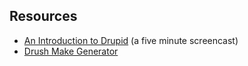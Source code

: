## <i class="icon-external-link icon-large"></i> Resources

- [An Introduction to Drupid](http://vimeo.com/51390010) (a five minute screencast)
- [Drush Make Generator](http://drushmake.me)
